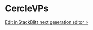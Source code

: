 # CercleVPs

[Edit in StackBlitz next generation editor ⚡️](https://stackblitz.com/~/github.com/eliasmeddahi99/CercleVPs)